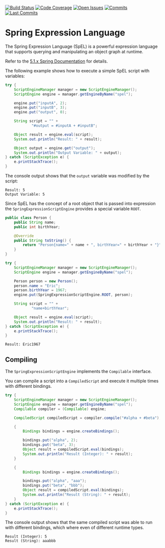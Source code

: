 [![Build Status](https://api.travis-ci.org/eobermuhlner/jshell-scriptengine.svg?branch=master)](https://travis-ci.org/eobermuhlner/spel-scriptengine)
[![Code Coverage](https://badgen.net/codecov/c/github/eobermuhlner/spel-scriptengine)](https://codecov.io/gh/eobermuhlner/spel-scriptengine)
[![Open Issues](https://badgen.net/github/open-issues/eobermuhlner/spel-scriptengine)](https://github.com/eobermuhlner/spel-scriptengine/issues)
[![Commits](https://badgen.net/github/commits/eobermuhlner/spel-scriptengine)](https://github.com/eobermuhlner/spel-scriptengine/graphs/commit-activity)
[![Last Commits](https://badgen.net/github/last-commit/eobermuhlner/spel-scriptengine)](https://github.com/eobermuhlner/spel-scriptengine/graphs/commit-activity)

# Spring Expression Language

The Spring Expression Language (SpEL) is a powerful expression language that supports querying and manipulating an object graph at runtime.

Refer to the
[5.1.x Spring Documentation](https://docs.spring.io/autorepo/docs/spring/5.1.x/spring-framework-reference/core.html#expressions)
for details.

The following example shows how to execute a simple SpEL script with variables:
```java
try {
    ScriptEngineManager manager = new ScriptEngineManager();
    ScriptEngine engine = manager.getEngineByName("spel");

    engine.put("inputA", 2);
    engine.put("inputB", 3);
    engine.put("output", 0);

    String script = "" +
            "#output = #inputA + #inputB";

    Object result = engine.eval(script);
    System.out.println("Result: " + result);

    Object output = engine.get("output");
    System.out.println("Output Variable: " + output);
} catch (ScriptException e) {
    e.printStackTrace();
}
```

The console output shows that the `output` variable was modified by the script:
```console
Result: 5
Output Variable: 5
```

Since SpEL has the concept of a root object that is passed into expression
the `SpringExpressionScriptEngine` provides a special variable `ROOT`.

```java
public class Person {
    public String name;
    public int birthYear;

    @Override
    public String toString() {
        return "Person{name=" + name + ", birthYear=" + birthYear + "}";
    }
}
```

```java
try {
    ScriptEngineManager manager = new ScriptEngineManager();
    ScriptEngine engine = manager.getEngineByName("spel");

    Person person = new Person();
    person.name = "Eric";
    person.birthYear = 1967;
    engine.put(SpringExpressionScriptEngine.ROOT, person);

    String script = "" +
            "name+birthYear";

    Object result = engine.eval(script);
    System.out.println("Result: " + result);
} catch (ScriptException e) {
    e.printStackTrace();
}
```

```console
Result: Eric1967
```

## Compiling 

The `SpringExpressionScriptEngine` implements the `Compilable`
interface.

You can compile a script into a `CompiledScript` and execute it multiple
times with different bindings.

```java
try {
    ScriptEngineManager manager = new ScriptEngineManager();
    ScriptEngine engine = manager.getEngineByName("spel");
    Compilable compiler = (Compilable) engine;

    CompiledScript compiledScript = compiler.compile("#alpha + #beta");

    {
        Bindings bindings = engine.createBindings();

        bindings.put("alpha", 2);
        bindings.put("beta", 3);
        Object result = compiledScript.eval(bindings);
        System.out.println("Result (Integer): " + result);
    }

    {
        Bindings bindings = engine.createBindings();

        bindings.put("alpha", "aaa");
        bindings.put("beta", "bbb");
        Object result = compiledScript.eval(bindings);
        System.out.println("Result (String): " + result);
    }
} catch (ScriptException e) {
    e.printStackTrace();
}
``` 

The console output shows that the same compiled script was able to run
with different bindings, which where even of different runtime types.

```console
Result (Integer): 5
Result (String): aaabbb
``` 


